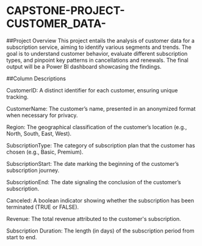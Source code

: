 # CAPSTONE-PROJECT-CUSTOMER_DATA-

##Project Overview 
This project entails the analysis of customer data for a subscription service, aiming to identify various segments and trends. The goal is to understand customer behavior, evaluate different subscription types, and pinpoint key patterns in cancellations and renewals. The final output will be a Power BI dashboard showcasing the findings.

##Column Descriptions

CustomerID: A distinct identifier for each customer, ensuring unique tracking.

CustomerName: The customer’s name, presented in an anonymized format when necessary for privacy.

Region: The geographical classification of the customer’s location (e.g., North, South, East, West).

SubscriptionType: The category of subscription plan that the customer has chosen (e.g., Basic, Premium).

SubscriptionStart: The date marking the beginning of the customer’s subscription journey.

SubscriptionEnd: The date signaling the conclusion of the customer’s subscription.

Canceled: A boolean indicator showing whether the subscription has been terminated (TRUE or FALSE).

Revenue: The total revenue attributed to the customer's subscription.

Subscription Duration: The length (in days) of the subscription period from start to end.

